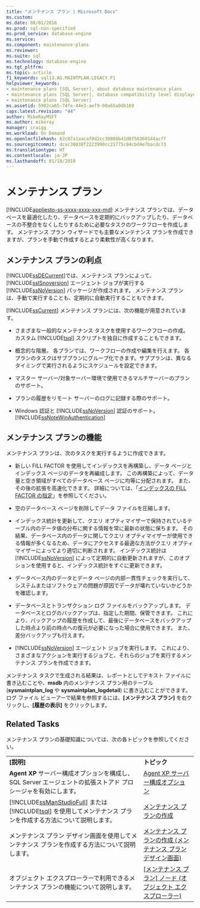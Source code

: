```yaml
---
title: "メンテナンス プラン | Microsoft Docs"
ms.custom: 
ms.date: 08/01/2016
ms.prod: sql-non-specified
ms.prod_service: database-engine
ms.service: 
ms.component: maintenance-plans
ms.reviewer: 
ms.suite: sql
ms.technology: database-engine
ms.tgt_pltfrm: 
ms.topic: article
f1_keywords: sql13.AG.MAINTPLAN.LEGACY.F1
helpviewer_keywords:
- maintenance plans [SQL Server], about database maintenance plans
- maintenance plans [SQL Server], database compatibility level displayed in designer
- maintenance plans [SQL Server]
ms.assetid: 5982ca65-74fe-44e3-aef9-00a65a0db169
caps.latest.revision: "44"
author: MikeRayMSFT
ms.author: mikeray
manager: craigg
ms.workload: On Demand
ms.openlocfilehash: 62c07a1aacaf0d2cc30808b41d0f58360144acff
ms.sourcegitcommit: dcac30038f2223990cc21775c84cbd4e7bacdc73
ms.translationtype: HT
ms.contentlocale: ja-JP
ms.lasthandoff: 01/18/2018
---
```

# <a name="maintenance-plans"></a>メンテナンス プラン
[!INCLUDE[appliesto-ss-xxxx-xxxx-xxx-md](../../includes/appliesto-ss-xxxx-xxxx-xxx-md.md)] メンテナンス プランでは、データベースを最適化したり、データベースを定期的にバックアップしたり、データベースの不整合をなくしたりするために必要なタスクのワークフローを作成します。 メンテナンス プラン ウィザードでも主要なメンテナンス プランを作成できますが、プランを手動で作成するとより柔軟性が高くなります。  
  
## <a name="benefits-of-maintenance-plans"></a>メンテナンス プランの利点  
 [!INCLUDE[ssDECurrent](../../includes/ssdecurrent-md.md)]では、メンテナンス プランによって、[!INCLUDE[ssISnoversion](../../includes/ssisnoversion-md.md)] エージェント ジョブが実行する [!INCLUDE[ssNoVersion](../../includes/ssnoversion-md.md)] パッケージが作成されます。 メンテナンス プランは、手動で実行することも、定期的に自動実行することもできます。  
  
 [!INCLUDE[ssCurrent](../../includes/sscurrent-md.md)] メンテナンス プランには、次の機能が用意されています。  
  
-   さまざまな一般的なメンテナンス タスクを使用するワークフローの作成。 カスタム [!INCLUDE[tsql](../../includes/tsql-md.md)] スクリプトを独自に作成することもできます。  
  
-   概念的な階層。 各プランでは、ワークフローの作成や編集を行えます。 各プランのタスクはサブプランにグループ化できます。サブプランは、異なるタイミングで実行されるようにスケジュールを設定できます。  
  
-   マスター サーバー/対象サーバー環境で使用できるマルチサーバーのプランのサポート。  
  
-   プランの履歴をリモート サーバーのログに記録する際のサポート。  
  
-   Windows 認証と [!INCLUDE[ssNoVersion](../../includes/ssnoversion-md.md)] 認証のサポート。 [!INCLUDE[ssNoteWinAuthentication](../../includes/ssnotewinauthentication-md.md)]  
  
## <a name="maintenance-plan-functionality"></a>メンテナンス プランの機能  
 メンテナンス プランは、次のタスクを実行するように作成できます。  
  
-   新しい FILL FACTOR を使用してインデックスを再構築し、データ ページとインデックス ページのデータを再編成します。 この再構築によって、データ量と空き領域がすべてのデータベース ページに均等に分配されます。 また、その後の拡張を高速化できます。 詳細については、「[インデックスの FILL FACTOR の指定](../../relational-databases/indexes/specify-fill-factor-for-an-index.md)」を参照してください。  
  
-   空のデータベース ページを削除してデータ ファイルを圧縮します。  
  
-   インデックス統計を更新して、クエリ オプティマイザーで保持されているテーブル内のデータ値の分布に関する情報を常に最新の状態に保ちます。 その結果、データベース内のデータに関してクエリ オプティマイザーが使用できる情報が多くなるため、データにアクセスする最適な方法がクエリ オプティマイザーによってより適切に判断されます。 インデックス統計は [!INCLUDE[ssNoVersion](../../includes/ssnoversion-md.md)] によって定期的に自動更新されますが、このオプションを使用すると、インデックス統計をすぐに更新できます。  
  
-   データベース内のデータとデータ ページの内部一貫性チェックを実行して、システムまたはソフトウェアの問題が原因でデータが壊れていないかどうかを確認します。  
  
-   データベースとトランザクション ログ ファイルをバックアップします。 データベースとログのバックアップは、指定した期間、保管できます。 これにより、バックアップの履歴を作成して、最後にデータベースをバックアップした時点より前の時点への復元が必要になった場合に使用できます。 また、差分バックアップも行えます。  
  
-   [!INCLUDE[ssNoVersion](../../includes/ssnoversion-md.md)] エージェント ジョブを実行します。 これにより、さまざまなアクションを実行するジョブと、それらのジョブを実行するメンテナンス プランを作成できます。  
  
 メンテナンス タスクで生成される結果は、レポートとしてテキスト ファイルに書き込むことや、**msdb** 内のメンテナンス プラン用のテーブル (**sysmaintplan_log** や **sysmaintplan_logdetail**) に書き込むことができます。 ログ ファイル ビューアーで結果を参照するには、**[メンテナンス プラン]** を右クリックし、**[履歴の表示]** をクリックします。  
  
## <a name="related-tasks"></a>Related Tasks  
 メンテナンス プランの基礎知識については、次の各トピックを参照してください。  
  
|||  
|-|-|  
|**[説明]**|**トピック**|  
|**Agent XP** サーバー構成オプションを構成し、SQL Server エージェントの拡張ストアド プロシージャを有効にします。|[Agent XP サーバー構成オプション](../../database-engine/configure-windows/agent-xps-server-configuration-option.md)|
|[!INCLUDE[ssManStudioFull](../../includes/ssmanstudiofull-md.md)] または [!INCLUDE[tsql](../../includes/tsql-md.md)] を使用してメンテナンス プランを作成する方法について説明します。|[メンテナンス プランの作成](../../relational-databases/maintenance-plans/create-a-maintenance-plan.md)|  
|メンテナンス プラン デザイン画面を使用してメンテナンス プランを作成する方法について説明します。|[メンテナンス プランの作成 &#40;メンテナンス プラン デザイン画面&#41;](../../relational-databases/maintenance-plans/create-a-maintenance-plan-maintenance-plan-design-surface.md)|  
|オブジェクト エクスプローラーで利用できるメンテナンス プランの機能について説明します。|[[メンテナンス プラン] ノード &#40;オブジェクト エクスプローラー&#41;](../../relational-databases/maintenance-plans/maintenance-plans-node-object-explorer.md)|  
  
  

